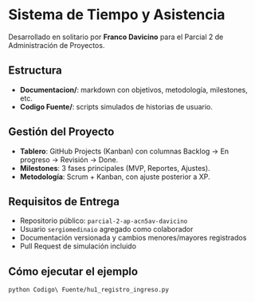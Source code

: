 # Sistema de Tiempo y Asistencia

Desarrollado en solitario por **Franco Davicino** para el Parcial 2 de Administración de Proyectos.

## Estructura

- **Documentacion/**: markdown con objetivos, metodología, milestones, etc.
- **Codigo Fuente/**: scripts simulados de historias de usuario.

## Gestión del Proyecto

- **Tablero**: GitHub Projects (Kanban) con columnas Backlog → En progreso → Revisión → Done.
- **Milestones**: 3 fases principales (MVP, Reportes, Ajustes).
- **Metodología**: Scrum + Kanban, con ajuste posterior a XP.

## Requisitos de Entrega

- Repositorio público: `parcial-2-ap-acn5av-davicino`
- Usuario `sergiomedinaio` agregado como colaborador
- Documentación versionada y cambios menores/mayores registrados
- Pull Request de simulación incluido

## Cómo ejecutar el ejemplo

```bash
python Codigo\ Fuente/hu1_registro_ingreso.py
```
